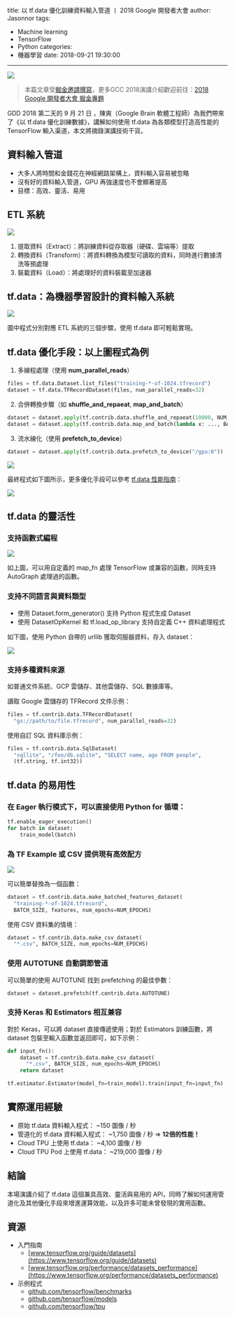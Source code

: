 title: 以 tf.data 優化訓練資料輸入管道 丨 2018 Google 開發者大會
author: Jasonnor
tags:
  - Machine learning
  - TensorFlow
  - Python
categories:
  - 機器學習
date: 2018-09-21 19:30:00
---
![](https://i.imgur.com/nBLUAAs.png)

> 本篇文章受[掘金邀請撰寫](https://juejin.im/post/5ba4b2a7f265da0ab719aa7e)，更多GCC 2018演講介紹歡迎前往：[2018 Google 開發者大會 掘金專題](https://juejin.im/e/gdd)

GDD 2018 第二天的 9 月 21 日 ，陳爽（Google Brain 軟體工程師）為我們帶來了《以 tf.data 優化訓練數據》，講解如何使用 tf.data 為各類模型打造高性能的 TensorFlow 輸入渠道，本文將摘錄演講技術干貨。

<!-- more -->

## 資料輸入管道

* 大多人將時間和金錢花在神經網路架構上，資料輸入容易被忽略
* 沒有好的資料輸入管道，GPU 再強速度也不會顯著提高
* 目標：高效、靈活、易用

## ETL 系統

![](https://i.imgur.com/ugbv7zC.png)

1. 提取資料（Extract）：將訓練資料從存取器（硬碟、雲端等）提取
2. 轉換資料（Transform）：將資料轉換為模型可讀取的資料，同時進行數據清洗等預處理
3. 裝載資料（Load）：將處理好的資料裝載至加速器

## tf.data：為機器學習設計的資料輸入系統

![](https://i.imgur.com/xVuatj7.png)

圖中程式分別對應 ETL 系統的三個步驟，使用 tf.data 即可輕鬆實現。

## tf.data 優化手段：以上圖程式為例

1. 多線程處理（使用 **num_parallel_reads**）

```python
files = tf.data.Dataset.list_files("training-*-of-1024.tfrecord")
dataset = tf.data.TFRecordDataset(files, num_parallel_reads=32)
```

2. 合併轉換步驟（如 **shuffle_and_repaeat**, **map_and_batch**）

```python
dataset = dataset.apply(tf.contrib.data.shuffle_and_repaeat(10000, NUM_EPOCHS))
dataset = dataset.apply(tf.contrib.data.map_and_batch(lambda x: ..., BATCH_SIZE))
```

3. 流水線化（使用 **prefetch_to_device**）

```python
dataset = dataset.apply(tf.contrib.data.prefetch_to_device("/gpu:0"))
```
![](https://i.imgur.com/GIq5KCE.png)

最終程式如下圖所示，更多優化手段可以參考 [tf.data 性能指南](https://www.tensorflow.org/performance/datasets_performance)：

![](https://i.imgur.com/MUtSvAA.png)

## tf.data 的靈活性

### 支持函數式編程

![](https://i.imgur.com/5iTCJQu.png)

如上圖，可以用自定義的 map_fn 處理 TensorFlow 或兼容的函數，同時支持 AutoGraph 處理過的函數。

### 支持不同語言與資料類型

* 使用 Dataset.form_generator() 支持 Python 程式生成 Dataset
* 使用 DatasetOpKernel 和 tf.load_op_library 支持自定義 C++ 資料處理程式

如下圖，使用 Python 自帶的 urllib 獲取伺服器資料，存入 dataset：

![](https://i.imgur.com/lQpPU4m.png)

### 支持多種資料來源

如普通文件系統、GCP 雲儲存、其他雲儲存、SQL 數據庫等。

讀取 Google 雲儲存的 TFRecord 文件示例：
```python
files = tf.contrib.data.TFRecordDataset(
  "gs://path/to/file.tfrecord", num_parallel_reads=32)
```

使用自訂 SQL 資料庫示例：
```python
files = tf.contrib.data.SqlDataset(
  "sqllite", "/foo/db.sqlite", "SELECT name, age FROM people", 
  (tf.string, tf.int32))
```

## tf.data 的易用性

### 在 Eager 執行模式下，可以直接使用 Python for 循環：

```python
tf.enable_eager_execution()
for batch in dataset:
    train_model(batch)
```

### 為 TF Example 或 CSV 提供現有高效配方

![](https://i.imgur.com/kpSFS08.png)

可以簡單替換為一個函數：

```python
dataset = tf.contrib.data.make_batched_features_dataset(
  "training-*-of-1024.tfrecord",
  BATCH_SIZE, features, num_epochs=NUM_EPOCHS)
```

使用 CSV 資料集的情境：
```python
dataset = tf.contrib.data.make_csv_dataset(
  "*.csv", BATCH_SIZE, num_epochs=NUM_EPOCHS)
```

### 使用 AUTOTUNE 自動調節管道

可以簡單的使用 AUTOTUNE 找到 prefetching 的最佳參數：
```python
dataset = dataset.prefetch(tf.contrib.data.AUTOTUNE)
```

### 支持 Keras 和 Estimators 相互兼容

對於 Keras，可以將 dataset 直接傳遞使用；對於 Estimators 訓練函數，將 dataset 包裝至輸入函數並返回即可，如下示例：

```python
def input_fn():
    dataset = tf.contrib.data.make_csv_dataset(
      "*.csv", BATCH_SIZE, num_epochs=NUM_EPOCHS)
    return dataset
   
tf.estimator.Estimator(model_fn=train_model).train(input_fn=input_fn)
```

## 實際運用經驗

* 原始 tf.data 資料輸入程式： ~150 圖像 / 秒
* 管道化的 tf.data 資料輸入程式： ~1,750 圖像 / 秒 => **12倍的性能！**
* Cloud TPU 上使用 tf.data： ~4,100 圖像 / 秒
* Cloud TPU Pod 上使用 tf.data： ~219,000 圖像 / 秒

## 結論

本場演講介紹了 tf.data 這個兼具高效、靈活與易用的 API，同時了解如何運用管道化及其他優化手段來增進運算效能，以及許多可能未曾發現的實用函數。

## 資源

* 入門指南
    * [www.tensorflow.org/guide/datasets](https://www.tensorflow.org/guide/datasets)
    * [www.tensorflow.org/performance/datasets_performance](https://www.tensorflow.org/performance/datasets_performance)
* 示例程式
    * [github.com/tensorflow/benchmarks](https://github.com/tensorflow/benchmarks)
    * [github.com/tensorflow/models](https://github.com/tensorflow/models)
    * [github.com/tensorflow/tpu](https://github.com/tensorflow/tpu)